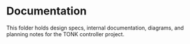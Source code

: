 # Documentation

This folder holds design specs, internal documentation, diagrams, and planning notes for the TONK controller project.
